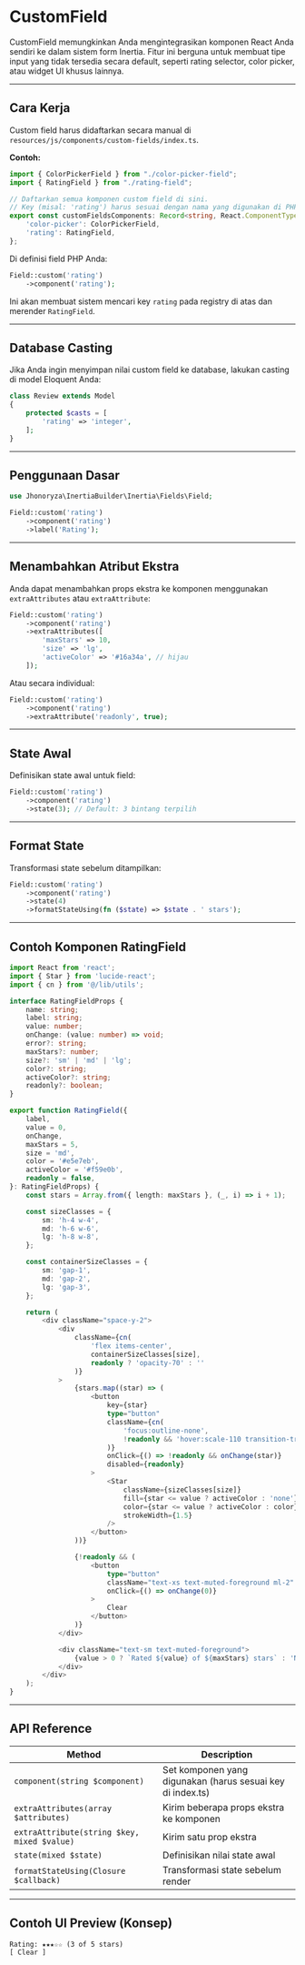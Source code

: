 # CustomField

CustomField memungkinkan Anda mengintegrasikan komponen React Anda sendiri ke dalam sistem form Inertia. Fitur ini berguna untuk membuat tipe input yang tidak tersedia secara default, seperti rating selector, color picker, atau widget UI khusus lainnya.

---

## Cara Kerja

Custom field harus didaftarkan secara manual di  
`resources/js/components/custom-fields/index.ts`.

**Contoh:**
```typescript
import { ColorPickerField } from "./color-picker-field";
import { RatingField } from "./rating-field";

// Daftarkan semua komponen custom field di sini.
// Key (misal: 'rating') harus sesuai dengan nama yang digunakan di PHP.
export const customFieldsComponents: Record<string, React.ComponentType<any>> = {
    'color-picker': ColorPickerField,
    'rating': RatingField,
};
```

Di definisi field PHP Anda:
```php
Field::custom('rating')
    ->component('rating');
```
Ini akan membuat sistem mencari key `rating` pada registry di atas dan merender `RatingField`.

---

## Database Casting

Jika Anda ingin menyimpan nilai custom field ke database, lakukan casting di model Eloquent Anda:

```php
class Review extends Model
{
    protected $casts = [
        'rating' => 'integer',
    ];
}
```

---

## Penggunaan Dasar

```php
use Jhonoryza\InertiaBuilder\Inertia\Fields\Field;

Field::custom('rating')
    ->component('rating')
    ->label('Rating');
```

---

## Menambahkan Atribut Ekstra

Anda dapat menambahkan props ekstra ke komponen menggunakan `extraAttributes` atau `extraAttribute`:

```php
Field::custom('rating')
    ->component('rating')
    ->extraAttributes([
        'maxStars' => 10,
        'size' => 'lg',
        'activeColor' => '#16a34a', // hijau
    ]);
```

Atau secara individual:
```php
Field::custom('rating')
    ->component('rating')
    ->extraAttribute('readonly', true);
```

---

## State Awal

Definisikan state awal untuk field:

```php
Field::custom('rating')
    ->component('rating')
    ->state(3); // Default: 3 bintang terpilih
```

---

## Format State

Transformasi state sebelum ditampilkan:

```php
Field::custom('rating')
    ->component('rating')
    ->state(4)
    ->formatStateUsing(fn ($state) => $state . ' stars');
```

---

## Contoh Komponen RatingField

```typescript
import React from 'react';
import { Star } from 'lucide-react';
import { cn } from '@/lib/utils';

interface RatingFieldProps {
    name: string;
    label: string;
    value: number;
    onChange: (value: number) => void;
    error?: string;
    maxStars?: number;
    size?: 'sm' | 'md' | 'lg';
    color?: string;
    activeColor?: string;
    readonly?: boolean;
}

export function RatingField({
    label,
    value = 0,
    onChange,
    maxStars = 5,
    size = 'md',
    color = '#e5e7eb',
    activeColor = '#f59e0b',
    readonly = false,
}: RatingFieldProps) {
    const stars = Array.from({ length: maxStars }, (_, i) => i + 1);

    const sizeClasses = {
        sm: 'h-4 w-4',
        md: 'h-6 w-6',
        lg: 'h-8 w-8',
    };

    const containerSizeClasses = {
        sm: 'gap-1',
        md: 'gap-2',
        lg: 'gap-3',
    };

    return (
        <div className="space-y-2">
            <div
                className={cn(
                    'flex items-center',
                    containerSizeClasses[size],
                    readonly ? 'opacity-70' : ''
                )}
            >
                {stars.map((star) => (
                    <button
                        key={star}
                        type="button"
                        className={cn(
                            'focus:outline-none',
                            !readonly && 'hover:scale-110 transition-transform'
                        )}
                        onClick={() => !readonly && onChange(star)}
                        disabled={readonly}
                    >
                        <Star
                            className={sizeClasses[size]}
                            fill={star <= value ? activeColor : 'none'}
                            color={star <= value ? activeColor : color}
                            strokeWidth={1.5}
                        />
                    </button>
                ))}

                {!readonly && (
                    <button
                        type="button"
                        className="text-xs text-muted-foreground ml-2"
                        onClick={() => onChange(0)}
                    >
                        Clear
                    </button>
                )}
            </div>

            <div className="text-sm text-muted-foreground">
                {value > 0 ? `Rated ${value} of ${maxStars} stars` : 'Not rated'}
            </div>
        </div>
    );
}
```

---

## API Reference

| Method | Description |
| ------ | ----------- |
| `component(string $component)` | Set komponen yang digunakan (harus sesuai key di index.ts) |
| `extraAttributes(array $attributes)` | Kirim beberapa props ekstra ke komponen |
| `extraAttribute(string $key, mixed $value)` | Kirim satu prop ekstra |
| `state(mixed $state)` | Definisikan nilai state awal |
| `formatStateUsing(Closure $callback)` | Transformasi state sebelum render |

---

## Contoh UI Preview (Konsep)

```
Rating: ★★★☆☆ (3 of 5 stars)
[ Clear ]
```
